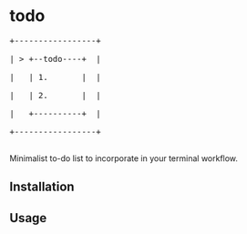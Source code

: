 # todo

<pre>
+-----------------+ <br/>
| > +--todo----+  | <br/>
|   | 1.       |  | <br/>
|   | 2.       |  | <br/>
|   +----------+  | <br/>
+-----------------+ <br/>
</pre>

Minimalist to-do list to incorporate in your terminal workflow. 

## Installation



## Usage
